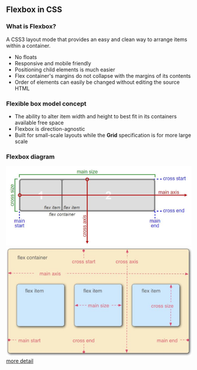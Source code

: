 ## Flexbox in CSS
### What is Flexbox? 
A CSS3 layout mode that provides an easy and clean way to arrange items within a container.
- No floats
- Responsive and mobile friendly
- Positioning child elements is much easier
- Flex container's margins do not collapse with the margins of its contents
- Order of elements can easily be changed without editing the source HTML

### Flexible box model concept
- The ability to alter item width and height to best fit in its containers available free space
- Flexbox is direction-agnostic
- Built for small-scale layouts while the **Grid** specification is for more large scale

### Flexbox diagram
![diagram](./images/flexbox_diagram.jpg)
![container](./images/flex_container.jpg)
[more detail](https://css-tricks.com/snippets/css/a-guide-to-flexbox/)